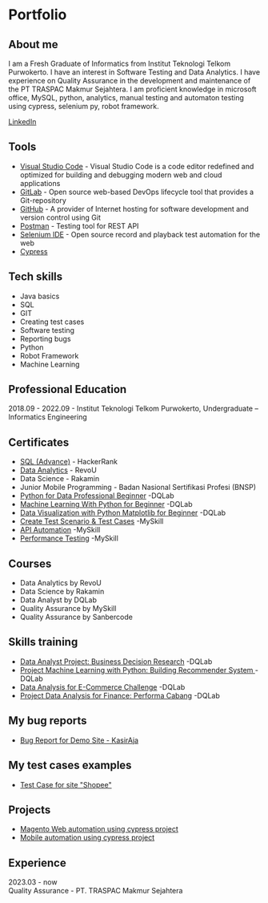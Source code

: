 # Portfolio

## About me
I am a Fresh Graduate of Informatics from Institut Teknologi Telkom Purwokerto. I have an interest in Software Testing and Data Analytics. I have experience on Quality Assurance in the 
 development and maintenance of the PT TRASPAC Makmur Sejahtera. I am proficient knowledge in microsoft office, MySQL, python, analytics, manual testing and automaton testing using cypress, selenium py, robot framework.

[LinkedIn](https://www.linkedin.com/in/muhamad-aldi-hafidzudin-381261152/)

## Tools
  - [Visual Studio Code](https://code.visualstudio.com) - Visual Studio Code is a code editor redefined and optimized for building and debugging modern web and cloud applications  
  - [GitLab](https://about.gitlab.com) - Open source web-based DevOps lifecycle tool that provides a Git-repository
  - [GitHub](https://github.com/AldiHafidzudin) - A provider of Internet hosting for software development and version control using Git
  - [Postman](https://www.postman.com/) - Testing tool for REST API
  - [Selenium IDE](https://chrome.google.com/webstore/detail/selenium-ide/mooikfkahbdckldjjndioackbalphokd) - Open source record and playback test automation for the web
  - [Cypress](https://www.cypress.io/)


## Tech skills
  - Java basics
  - SQL
  - GIT
  - Creating test cases
  - Software testing
  - Reporting bugs      
  - Python
  - Robot Framework
  - Machine Learning
  
  
## Professional Education
2018.09 - 2022.09 - Institut Teknologi Telkom Purwokerto, 
Undergraduate – Informatics Engineering


## Certificates
  - [SQL (Advance)](https://www.hackerrank.com/certificates/e6766f0cbac7)  - HackerRank
  - [Data Analytics](https://certificates.revou.co/muhamad-hafidzudin-certificate-completion-damc22.pdf)   - RevoU
  - Data Science  - Rakamin
  - Junior Mobile Programming  - Badan Nasional Sertifikasi Profesi (BNSP)
  - [Python for Data Professional Beginner](https://academy.dqlab.id/certificate/pdf/DQLABINTP1NEAJUK)  -DQLab
  - [Machine Learning With Python for Beginner](https://academy.dqlab.id/certificate/pdf/DQLABDVIZ2SEIFKB)  -DQLab
  - [Data Visualization with Python Matplotlib for Beginner](https://academy.dqlab.id/certificate/pdf/DQLABINTP1OBILIV)  -DQLab
  - [Create Test Scenario & Test Cases](https://storage.googleapis.com/myskill-v2-certificates/topic-MYXCEfFnIyuqbc3GFd8v/Imb2l9qM1xStLRrAUwa7fpaE4OI3-jUsftFlGVVC53Xki0s4i.pdf)  -MySkill
  - [API Automation](https://storage.googleapis.com/myskill-v2-certificates/topic-D52mmCCq296fFxeoPQsw/Imb2l9qM1xStLRrAUwa7fpaE4OI3-m6aNzcftwGPjjcJpRjNY.pdf)  -MySkill
  - [Performance Testing](https://storage.googleapis.com/myskill-v2-certificates/topic-52vifOB4NlCSYgudweQk/Imb2l9qM1xStLRrAUwa7fpaE4OI3-6RnfilrPBrSeWQG9ZkcW.pdf)  -MySkill

## Courses
  - Data Analytics by RevoU
  - Data Science by Rakamin
  - Data Analyst by DQLab
  - Quality Assurance by MySkill
  - Quality Assurance by Sanbercode

## Skills training 
  - [Data Analyst Project: Business Decision Research](https://academy.dqlab.id/certificate/pdf/DQLABDVIZ2EIFHBM)  -DQLab
  - [Project Machine Learning with Python: Building Recommender System ](https://academy.dqlab.id/certificate/pdf/DQLABPRJC5IPQFER)  -DQLab
  - [Data Analysis for E-Commerce Challenge](https://academy.dqlab.id/certificate/pdf/DQLABSQLT2AFTPHQ)   -DQLab
  - [Project Data Analysis for Finance: Performa Cabang](https://academy.dqlab.id/certificate/pdf/DQLABPRJ8%20EEQVCD)  -DQLab
  
## My bug reports
  - [Bug Report for Demo Site - KasirAja](https://docs.google.com/spreadsheets/d/1zloTEegx9V4hHEM_S9b_6lnQAub_wBpiIg8pgoCuU6I/edit?usp=sharing)

## My test cases examples
  - [Test Case for site "Shopee"](https://drive.google.com/drive/folders/1omscwowlh5fSYwkvQfScubPJQiYGq0pw)

## Projects
  - [Magento Web automation using cypress project](https://github.com/AldiHafidzudin/Sanber51-Cypress-Kelompok15.git)
  - [Mobile automation using cypress project](https://github.com/AldiHafidzudin/Sanber51-mobileAutomation-Kelompok15.git)

## Experience
  2023.03 - now     
  Quality Assurance - PT. TRASPAC Makmur Sejahtera
  
